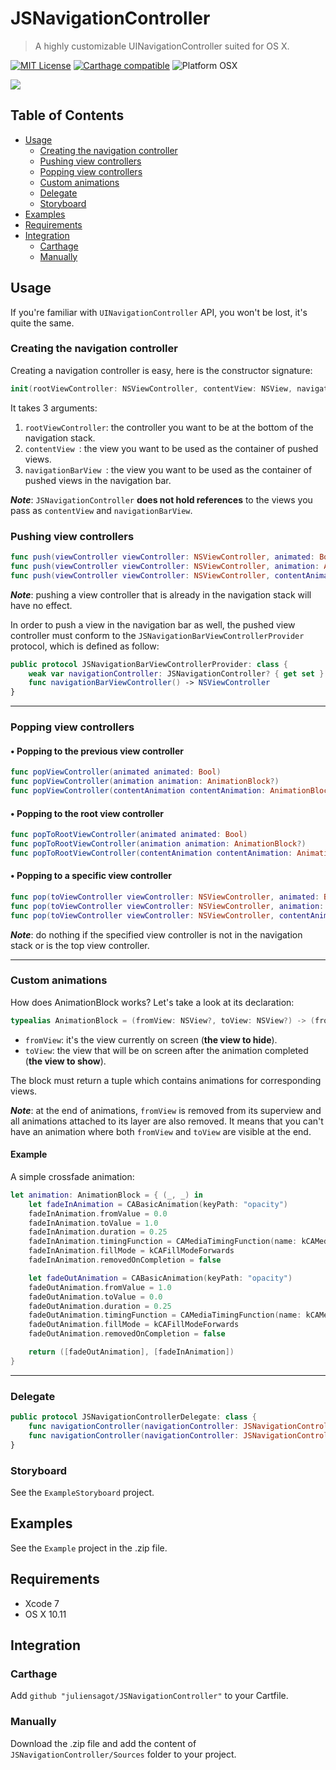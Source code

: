 # JSNavigationController
>A highly customizable UINavigationController suited for OS X.

[![MIT License](https://img.shields.io/badge/license-MIT-lightgrey.svg)](LICENSE.md)
[![Carthage compatible](https://img.shields.io/badge/Carthage-compatible-4BC51D.svg?style=flat)](https://github.com/Carthage/Carthage)
![Platform OSX](https://img.shields.io/badge/platform-osx-lightgrey.svg)


![](Presentation.gif)

## Table of Contents  
* [Usage](#usage)  
	* [Creating the navigation controller](#creatingNavigationController)    
	* [Pushing view controllers](#pushingViewControllers)
	* [Popping view controllers](#poppingViewControllers)
	* [Custom animations](#customAnimations)
	* [Delegate](#delegate)
	* [Storyboard](#storyboard)
* [Examples](#examples)
* [Requirements](#requirements)    
* [Integration](#integration)
	* [Carthage](#carthageIntegration)
	* [Manually](#manualIntegration)

## <a name="usage"></a>Usage
If you're familiar with `UINavigationController` API, you won't be lost, it's quite the same.

### <a name="creatingNavigationController"></a>Creating the navigation controller
Creating a navigation controller is easy, here is the constructor signature:

```swift
init(rootViewController: NSViewController, contentView: NSView, navigationBarView: NSView)
```
It takes 3 arguments:

1. `rootViewController`: the controller you want to be at the bottom of the navigation stack.
2. `contentView `: the view you want to be used as the container of pushed views.
3. `navigationBarView `: the view you want to be used as the container of pushed views in the navigation bar.

**_Note_**: `JSNavigationController` **does not hold references** to the views you pass as `contentView` and `navigationBarView`.

### <a name="pushingViewControllers"></a>Pushing view controllers
```swift
func push(viewController viewController: NSViewController, animated: Bool)
func push(viewController viewController: NSViewController, animation: AnimationBlock?)
func push(viewController viewController: NSViewController, contentAnimation: AnimationBlock?, navigationBarAnimation: AnimationBlock?)
```

**_Note_**: pushing a view controller that is already in the navigation stack will have no effect.

In order to push a view in the navigation bar as well, the pushed view controller must conform to the `JSNavigationBarViewControllerProvider` protocol, which is defined as follow:

```swift
public protocol JSNavigationBarViewControllerProvider: class {
	weak var navigationController: JSNavigationController? { get set }
	func navigationBarViewController() -> NSViewController
}
```

---

### <a name="poppingViewControllers"></a>Popping view controllers
#### • Popping to the previous view controller
```swift
func popViewController(animated animated: Bool)
func popViewController(animation animation: AnimationBlock?)
func popViewController(contentAnimation contentAnimation: AnimationBlock?, navigationBarAnimation: AnimationBlock?)
```
#### • Popping to the root view controller
```swift
func popToRootViewController(animated animated: Bool)
func popToRootViewController(animation animation: AnimationBlock?)
func popToRootViewController(contentAnimation contentAnimation: AnimationBlock?, navigationBarAnimation: AnimationBlock?)
```
#### • Popping to a specific view controller
```swift
func pop(toViewController viewController: NSViewController, animated: Bool)
func pop(toViewController viewController: NSViewController, animation: AnimationBlock?)
func pop(toViewController viewController: NSViewController, contentAnimation: AnimationBlock?, navigationBarAnimation: AnimationBlock?)
```
**_Note_**: do nothing if the specified view controller is not in the navigation stack or is the top view controller.

---

### <a name="customAnimations"></a>Custom animations
How does AnimationBlock works? Let's take a look at its declaration:

```swift
typealias AnimationBlock = (fromView: NSView?, toView: NSView?) -> (fromViewAnimations: [CAAnimation], toViewAnimations: [CAAnimation])
```
* `fromView`: it's the view currently on screen (**the view to hide**).
* `toView`: the view that will be on screen after the animation completed (**the view to show**).

The block must return a tuple which contains animations for corresponding views.

**_Note_**: at the end of animations, `fromView` is removed from its superview and all animations attached to its layer are also removed. It means that you can't have an animation where both `fromView` and `toView` are visible at the end.

#### Example
A simple crossfade animation:

```swift
let animation: AnimationBlock = { (_, _) in
	let fadeInAnimation = CABasicAnimation(keyPath: "opacity")
	fadeInAnimation.fromValue = 0.0
	fadeInAnimation.toValue = 1.0
	fadeInAnimation.duration = 0.25
	fadeInAnimation.timingFunction = CAMediaTimingFunction(name: kCAMediaTimingFunctionEaseOut)
	fadeInAnimation.fillMode = kCAFillModeForwards
	fadeInAnimation.removedOnCompletion = false

	let fadeOutAnimation = CABasicAnimation(keyPath: "opacity")
	fadeOutAnimation.fromValue = 1.0
	fadeOutAnimation.toValue = 0.0
	fadeOutAnimation.duration = 0.25
	fadeOutAnimation.timingFunction = CAMediaTimingFunction(name: kCAMediaTimingFunctionEaseOut)
	fadeOutAnimation.fillMode = kCAFillModeForwards
	fadeOutAnimation.removedOnCompletion = false

	return ([fadeOutAnimation], [fadeInAnimation])
}
```

---

### <a name="delegate"></a>Delegate
```swift
public protocol JSNavigationControllerDelegate: class {
	func navigationController(navigationController: JSNavigationController, willShowViewController viewController: NSViewController, animated: Bool)
	func navigationController(navigationController: JSNavigationController, didShowViewController viewController: NSViewController, animated: Bool)
}
```

### <a name="storyboard"></a>Storyboard
See the `ExampleStoryboard` project.


## Examples
See the `Example` project in the .zip file.

## <a name="requirements"></a>Requirements
* Xcode 7
* OS X 10.11

## <a name="integration"></a>Integration
### <a name="carthageIntegration"></a>Carthage
Add `github "juliensagot/JSNavigationController"` to your Cartfile.

### <a name="manualIntegration"></a>Manually
Download the .zip file and add the content of `JSNavigationController/Sources` folder to your project.